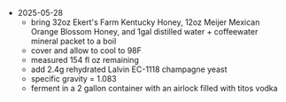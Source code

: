 - 2025-05-28
  - bring 32oz Ekert's Farm Kentucky Honey, 12oz Meijer Mexican Orange Blossom Honey, and 1gal distilled water + coffeewater mineral packet to a boil
  - cover and allow to cool to 98F
  - measured 154 fl oz remaining
  - add 2.4g rehydrated Lalvin EC-1118 champagne yeast
  - specific gravity = 1.083
  - ferment in a 2 gallon container with an airlock filled with titos vodka
